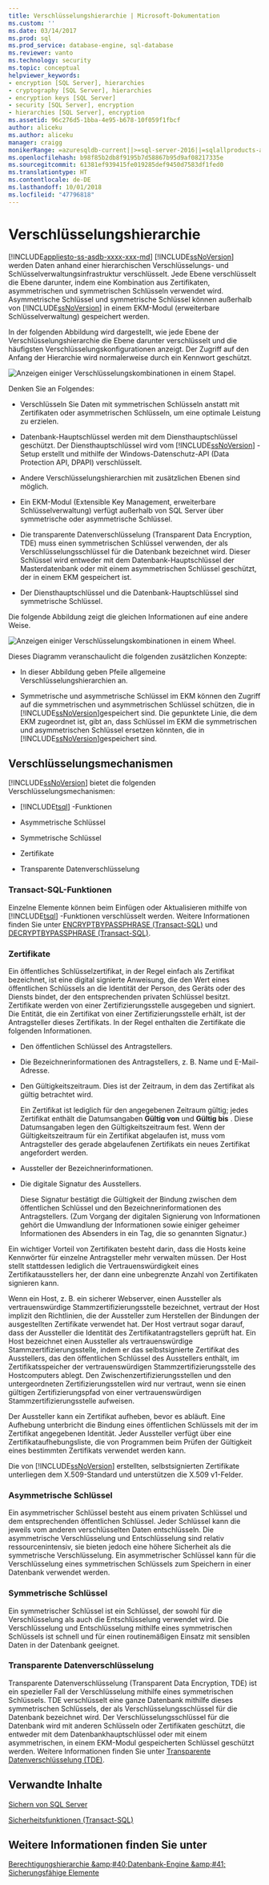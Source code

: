 ```yaml
---
title: Verschlüsselungshierarchie | Microsoft-Dokumentation
ms.custom: ''
ms.date: 03/14/2017
ms.prod: sql
ms.prod_service: database-engine, sql-database
ms.reviewer: vanto
ms.technology: security
ms.topic: conceptual
helpviewer_keywords:
- encryption [SQL Server], hierarchies
- cryptography [SQL Server], hierarchies
- encryption keys [SQL Server]
- security [SQL Server], encryption
- hierarchies [SQL Server], encryption
ms.assetid: 96c276d5-1bba-4e95-b678-10f059f1fbcf
author: aliceku
ms.author: aliceku
manager: craigg
monikerRange: =azuresqldb-current||>=sql-server-2016||=sqlallproducts-allversions||>=sql-server-linux-2017||=azuresqldb-mi-current
ms.openlocfilehash: b98f85b2db8f9195b7d58867b95d9af08217335e
ms.sourcegitcommit: 61381ef939415fe019285def9450d7583df1fed0
ms.translationtype: HT
ms.contentlocale: de-DE
ms.lasthandoff: 10/01/2018
ms.locfileid: "47796818"
---
```

# <a name="encryption-hierarchy"></a>Verschlüsselungshierarchie
[!INCLUDE[appliesto-ss-asdb-xxxx-xxx-md](../../../includes/appliesto-ss-asdb-xxxx-xxx-md.md)]
  [!INCLUDE[ssNoVersion](../../../includes/ssnoversion-md.md)] werden Daten anhand einer hierarchischen Verschlüsselungs- und Schlüsselverwaltungsinfrastruktur verschlüsselt. Jede Ebene verschlüsselt die Ebene darunter, indem eine Kombination aus Zertifikaten, asymmetrischen und symmetrischen Schlüsseln verwendet wird. Asymmetrische Schlüssel und symmetrische Schlüssel können außerhalb von [!INCLUDE[ssNoVersion](../../../includes/ssnoversion-md.md)] in einem EKM-Modul (erweiterbare Schlüsselverwaltung) gespeichert werden.  
  
 In der folgenden Abbildung wird dargestellt, wie jede Ebene der Verschlüsselungshierarchie die Ebene darunter verschlüsselt und die häufigsten Verschlüsselungskonfigurationen anzeigt. Der Zugriff auf den Anfang der Hierarchie wird normalerweise durch ein Kennwort geschützt.  
  
 ![Anzeigen einiger Verschlüsselungskombinationen in einem Stapel. ](../../../relational-databases/security/encryption/media/encryption-hierarchy-stack.gif "Displays some encryption combinations in a stack.")  
  
 Denken Sie an Folgendes:  
  
-   Verschlüsseln Sie Daten mit symmetrischen Schlüsseln anstatt mit Zertifikaten oder asymmetrischen Schlüsseln, um eine optimale Leistung zu erzielen.  
  
-   Datenbank-Hauptschlüssel werden mit dem Diensthauptschlüssel geschützt. Der Diensthauptschlüssel wird vom [!INCLUDE[ssNoVersion](../../../includes/ssnoversion-md.md)] -Setup erstellt und mithilfe der Windows-Datenschutz-API (Data Protection API, DPAPI) verschlüsselt.  
  
-   Andere Verschlüsselungshierarchien mit zusätzlichen Ebenen sind möglich.  
  
-   Ein EKM-Modul (Extensible Key Management, erweiterbare Schlüsselverwaltung) verfügt außerhalb von SQL Server über symmetrische oder asymmetrische Schlüssel.  
  
-   Die transparente Datenverschlüsselung (Transparent Data Encryption, TDE) muss einen symmetrischen Schlüssel verwenden, der als Verschlüsselungsschlüssel für die Datenbank bezeichnet wird. Dieser Schlüssel wird entweder mit dem Datenbank-Hauptschlüssel der Masterdatenbank oder mit einem asymmetrischen Schlüssel geschützt, der in einem EKM gespeichert ist.  
  
-   Der Diensthauptschlüssel und die Datenbank-Hauptschlüssel sind symmetrische Schlüssel.  
  
 Die folgende Abbildung zeigt die gleichen Informationen auf eine andere Weise.  
  
 ![Anzeigen einiger Verschlüsselungskombinationen in einem Wheel. ](../../../relational-databases/security/encryption/media/encryption-hierarchy-wheel.gif "Displays some encryption combinations in a wheel.")  
  
 Dieses Diagramm veranschaulicht die folgenden zusätzlichen Konzepte:  
  
-   In dieser Abbildung geben Pfeile allgemeine Verschlüsselungshierarchien an.  
  
-   Symmetrische und asymmetrische Schlüssel im EKM können den Zugriff auf die symmetrischen und asymmetrischen Schlüssel schützen, die in [!INCLUDE[ssNoVersion](../../../includes/ssnoversion-md.md)]gespeichert sind. Die gepunktete Linie, die dem EKM zugeordnet ist, gibt an, dass Schlüssel im EKM die symmetrischen und asymmetrischen Schlüssel ersetzen könnten, die in [!INCLUDE[ssNoVersion](../../../includes/ssnoversion-md.md)]gespeichert sind.  
  
## <a name="encryption-mechanisms"></a>Verschlüsselungsmechanismen  
 [!INCLUDE[ssNoVersion](../../../includes/ssnoversion-md.md)] bietet die folgenden Verschlüsselungsmechanismen:  
  
-   [!INCLUDE[tsql](../../../includes/tsql-md.md)] -Funktionen  
  
-   Asymmetrische Schlüssel  
  
-   Symmetrische Schlüssel  
  
-   Zertifikate  
  
-   Transparente Datenverschlüsselung  
  
### <a name="transact-sql-functions"></a>Transact-SQL-Funktionen  
 Einzelne Elemente können beim Einfügen oder Aktualisieren mithilfe von [!INCLUDE[tsql](../../../includes/tsql-md.md)] -Funktionen verschlüsselt werden. Weitere Informationen finden Sie unter [ENCRYPTBYPASSPHRASE &#40;Transact-SQL&#41;](../../../t-sql/functions/encryptbypassphrase-transact-sql.md) und [DECRYPTBYPASSPHRASE &#40;Transact-SQL&#41;](../../../t-sql/functions/decryptbypassphrase-transact-sql.md).  
  
### <a name="certificates"></a>Zertifikate  
 Ein öffentliches Schlüsselzertifikat, in der Regel einfach als Zertifikat bezeichnet, ist eine digital signierte Anweisung, die den Wert eines öffentlichen Schlüssels an die Identität der Person, des Geräts oder des Diensts bindet, der den entsprechenden privaten Schlüssel besitzt. Zertifikate werden von einer Zertifizierungsstelle ausgegeben und signiert. Die Entität, die ein Zertifikat von einer Zertifizierungsstelle erhält, ist der Antragsteller dieses Zertifikats. In der Regel enthalten die Zertifikate die folgenden Informationen.  
  
-   Den öffentlichen Schlüssel des Antragstellers.  
  
-   Die Bezeichnerinformationen des Antragstellers, z. B. Name und E-Mail-Adresse.  
  
-   Den Gültigkeitszeitraum. Dies ist der Zeitraum, in dem das Zertifikat als gültig betrachtet wird.  
  
     Ein Zertifikat ist lediglich für den angegebenen Zeitraum gültig; jedes Zertifikat enthält die Datumsangaben **Gültig von** und **Gültig bis** . Diese Datumsangaben legen den Gültigkeitszeitraum fest. Wenn der Gültigkeitszeitraum für ein Zertifikat abgelaufen ist, muss vom Antragsteller des gerade abgelaufenen Zertifikats ein neues Zertifikat angefordert werden.  
  
-   Aussteller der Bezeichnerinformationen.  
  
-   Die digitale Signatur des Ausstellers.  
  
     Diese Signatur bestätigt die Gültigkeit der Bindung zwischen dem öffentlichen Schlüssel und den Bezeichnerinformationen des Antragstellers. (Zum Vorgang der digitalen Signierung von Informationen gehört die Umwandlung der Informationen sowie einiger geheimer Informationen des Absenders in ein Tag, die so genannten Signatur.)  
  
 Ein wichtiger Vorteil von Zertifikaten besteht darin, dass die Hosts keine Kennwörter für einzelne Antragsteller mehr verwalten müssen. Der Host stellt stattdessen lediglich die Vertrauenswürdigkeit eines Zertifikatausstellers her, der dann eine unbegrenzte Anzahl von Zertifikaten signieren kann.  
  
 Wenn ein Host, z. B. ein sicherer Webserver, einen Aussteller als vertrauenswürdige Stammzertifizierungsstelle bezeichnet, vertraut der Host implizit den Richtlinien, die der Aussteller zum Herstellen der Bindungen der ausgestellten Zertifikate verwendet hat. Der Host vertraut sogar darauf, dass der Aussteller die Identität des Zertifikatantragstellers geprüft hat. Ein Host bezeichnet einen Aussteller als vertrauenswürdige Stammzertifizierungsstelle, indem er das selbstsignierte Zertifikat des Ausstellers, das den öffentlichen Schlüssel des Ausstellers enthält, im Zertifikatsspeicher der vertrauenswürdigen Stammzertifizierungsstelle des Hostcomputers ablegt. Den Zwischenzertifizierungsstellen und den untergeordneten Zertifizierungsstellen wird nur vertraut, wenn sie einen gültigen Zertifizierungspfad von einer vertrauenswürdigen Stammzertifizierungsstelle aufweisen.  
  
 Der Aussteller kann ein Zertifikat aufheben, bevor es abläuft. Eine Aufhebung unterbricht die Bindung eines öffentlichen Schlüssels mit der im Zertifikat angegebenen Identität. Jeder Aussteller verfügt über eine Zertifikataufhebungsliste, die von Programmen beim Prüfen der Gültigkeit eines bestimmten Zertifikats verwendet werden kann.  
  
 Die von [!INCLUDE[ssNoVersion](../../../includes/ssnoversion-md.md)] erstellten, selbstsignierten Zertifikate unterliegen dem X.509-Standard und unterstützen die X.509 v1-Felder.  
  
### <a name="asymmetric-keys"></a>Asymmetrische Schlüssel  
 Ein asymmetrischer Schlüssel besteht aus einem privaten Schlüssel und dem entsprechenden öffentlichen Schlüssel. Jeder Schlüssel kann die jeweils vom anderen verschlüsselten Daten entschlüsseln. Die asymmetrische Verschlüsselung und Entschlüsselung sind relativ ressourcenintensiv, sie bieten jedoch eine höhere Sicherheit als die symmetrische Verschlüsselung. Ein asymmetrischer Schlüssel kann für die Verschlüsselung eines symmetrischen Schlüssels zum Speichern in einer Datenbank verwendet werden.  
  
### <a name="symmetric-keys"></a>Symmetrische Schlüssel  
 Ein symmetrischer Schlüssel ist ein Schlüssel, der sowohl für die Verschlüsselung als auch die Entschlüsselung verwendet wird. Die Verschlüsselung und Entschlüsselung mithilfe eines symmetrischen Schlüssels ist schnell und für einen routinemäßigen Einsatz mit sensiblen Daten in der Datenbank geeignet.  
  
### <a name="transparent-data-encryption"></a>Transparente Datenverschlüsselung  
 Transparente Datenverschlüsselung (Transparent Data Encryption, TDE) ist ein spezieller Fall der Verschlüsselung mithilfe eines symmetrischen Schlüssels. TDE verschlüsselt eine ganze Datenbank mithilfe dieses symmetrischen Schlüssels, der als Verschlüsselungsschlüssel für die Datenbank bezeichnet wird. Der Verschlüsselungsschlüssel für die Datenbank wird mit anderen Schlüsseln oder Zertifikaten geschützt, die entweder mit dem Datenbankhauptschlüssel oder mit einem asymmetrischen, in einem EKM-Modul gespeicherten Schlüssel geschützt werden. Weitere Informationen finden Sie unter [Transparente Datenverschlüsselung &#40;TDE&#41;](../../../relational-databases/security/encryption/transparent-data-encryption.md).  
  
## <a name="related-content"></a>Verwandte Inhalte  
 [Sichern von SQL Server](../../../relational-databases/security/securing-sql-server.md)  
  
 [Sicherheitsfunktionen &#40;Transact-SQL&#41;](../../../t-sql/functions/security-functions-transact-sql.md)  
  
## <a name="see-also"></a>Weitere Informationen finden Sie unter  
 [Berechtigungshierarchie &amp;amp;#40;Datenbank-Engine &amp;amp;#41;](../../../relational-databases/security/permissions-hierarchy-database-engine.md)   
 [Sicherungsfähige Elemente](../../../relational-databases/security/securables.md)  
  
  

